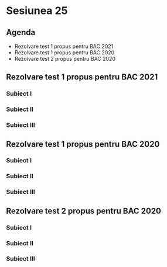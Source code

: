 # Sesiunea 25

## Agenda

* Rezolvare test 1 propus pentru BAC 2021
* Rezolvare test 1 propus pentru BAC 2020
* Rezolvare test 2 propus pentru BAC 2020

## Rezolvare test 1 propus pentru BAC 2021

### Subiect I
### Subiect II
### Subiect III

## Rezolvare test 1 propus pentru BAC 2020

### Subiect I
### Subiect II
### Subiect III

## Rezolvare test 2 propus pentru BAC 2020

### Subiect I
### Subiect II
### Subiect III